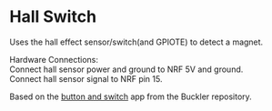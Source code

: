 Hall Switch
=====

Uses the hall effect sensor/switch(and GPIOTE) to detect a magnet.

Hardware Connections:  
Connect hall sensor power and ground to NRF 5V and ground.  
Connect hall sensor signal to NRF pin 15.

Based on the [button and switch](https://github.com/lab11/buckler/blob/master/software/apps/button_and_switch/main.c) app from the Buckler repository.
